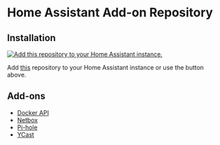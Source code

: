 # Home Assistant Add-on Repository

## Installation

[![Add this repository to your Home Assistant instance.][repository-shield]](https://my.home-assistant.io/redirect/supervisor_add_addon_repository/?repository_url=https%3A%2F%2Fgithub.com%2Fcasperklein%2Fhomeassistant-addons)

Add [this](https://github.com/casperklein/homeassistant-addons) repository to your Home Assistant instance or use the button above.

## Add-ons

- [Docker API](https://github.com/casperklein/homeassistant-addons/tree/master/docker-api)
- [Netbox](https://github.com/casperklein/homeassistant-addons/tree/master/netbox)
- [Pi-hole](https://github.com/casperklein/homeassistant-addons/tree/master/pi-hole)
- [YCast](https://github.com/casperklein/homeassistant-addons/tree/master/ycast)

[repository-shield]: https://img.shields.io/badge/Add%20repository%20to%20my-Home%20Assistant-blue?style=for-the-badge&logo=home-assistant
